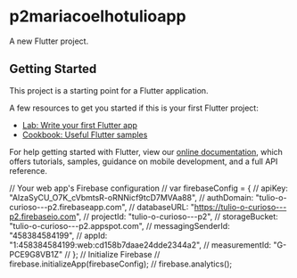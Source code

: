 # p2mariacoelhotulioapp

A new Flutter project.

## Getting Started

This project is a starting point for a Flutter application.

A few resources to get you started if this is your first Flutter project:

- [Lab: Write your first Flutter app](https://flutter.dev/docs/get-started/codelab)
- [Cookbook: Useful Flutter samples](https://flutter.dev/docs/cookbook)

For help getting started with Flutter, view our
[online documentation](https://flutter.dev/docs), which offers tutorials,
samples, guidance on mobile development, and a full API reference.
<!-- The core Firebase JS SDK is always required and must be listed first -->
<!-- <script src="https://www.gstatic.com/firebasejs/7.16.0/firebase-app.js"></script> -->

<!-- TODO: Add SDKs for Firebase products that you want to use
https://firebase.google.com/docs/web/setup#available-libraries -->
<!-- <script src="https://www.gstatic.com/firebasejs/7.16.0/firebase-analytics.js"></script> -->

<!-- <script> -->
  // Your web app's Firebase configuration
//   var firebaseConfig = {
//     apiKey: "AIzaSyCU_O7K_cVbmtsR-oRNNicf9tcD7MVAa88",
//     authDomain: "tulio-o-curioso---p2.firebaseapp.com",
//     databaseURL: "https://tulio-o-curioso---p2.firebaseio.com",
//     projectId: "tulio-o-curioso---p2",
//     storageBucket: "tulio-o-curioso---p2.appspot.com",
//     messagingSenderId: "458384584199",
//     appId: "1:458384584199:web:cd158b7daae24dde2344a2",
//     measurementId: "G-PCE9G8VB1Z"
//   };
  // Initialize Firebase
//   firebase.initializeApp(firebaseConfig);
//   firebase.analytics();
<!-- //</script> -->